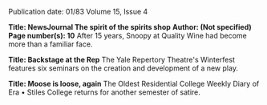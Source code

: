 Publication date: 01/83
Volume 15, Issue 4

**Title: NewsJournal The spirit of the spirits shop**
**Author: (Not specified)**
**Page number(s): 10**
After 15 years, Snoopy at Quality Wine had become
more than a familiar face.


**Title: Backstage at the Rep**
The Yale Repertory Theatre's Winterfest features six
seminars on the creation and development of a new
play.


**Title: Moose is loose, again**
The Oldest Residential College Weekly Diary of Era
•
Stiles College returns for another semester of satire.